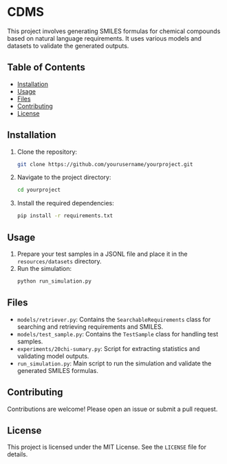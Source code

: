 # CDMS

This project involves generating SMILES formulas for chemical compounds based on natural language requirements. It uses various models and datasets to validate the generated outputs.

## Table of Contents

- [Installation](#installation)
- [Usage](#usage)
- [Files](#files)
- [Contributing](#contributing)
- [License](#license)

## Installation

1. Clone the repository:
    ```sh
    git clone https://github.com/yourusername/yourproject.git
    ```
2. Navigate to the project directory:
    ```sh
    cd yourproject
    ```
3. Install the required dependencies:
    ```sh
    pip install -r requirements.txt
    ```

## Usage

1. Prepare your test samples in a JSONL file and place it in the `resources/datasets` directory.
2. Run the simulation:
    ```sh
    python run_simulation.py
    ```

## Files

- `models/retriever.py`: Contains the `SearchableRequirements` class for searching and retrieving requirements and SMILES.
- `models/test_sample.py`: Contains the `TestSample` class for handling test samples.
- `experiments/20chi-sumary.py`: Script for extracting statistics and validating model outputs.
- `run_simulation.py`: Main script to run the simulation and validate the generated SMILES formulas.

## Contributing

Contributions are welcome! Please open an issue or submit a pull request.

## License

This project is licensed under the MIT License. See the `LICENSE` file for details.
